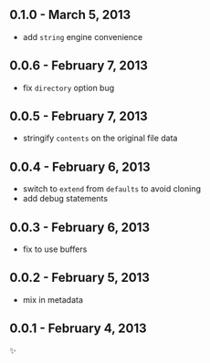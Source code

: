 
0.1.0 - March 5, 2013
---------------------
* add `string` engine convenience

0.0.6 - February 7, 2013
------------------------
* fix `directory` option bug

0.0.5 - February 7, 2013
------------------------
* stringify `contents` on the original file data

0.0.4 - February 6, 2013
------------------------
* switch to `extend` from `defaults` to avoid cloning
* add debug statements

0.0.3 - February 6, 2013
------------------------
* fix to use buffers

0.0.2 - February 5, 2013
------------------------
* mix in metadata

0.0.1 - February 4, 2013
------------------------
:sparkles: